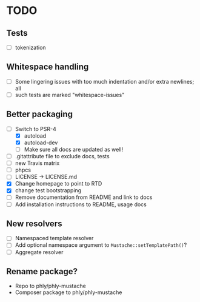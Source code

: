 # TODO

## Tests 

- [ ] tokenization

## Whitespace handling
- [ ] Some lingering issues with too much indentation and/or extra newlines; all
- [ ] such tests are marked "whitespace-issues"

## Better packaging

- [ ] Switch to PSR-4
    - [X] autoload
    - [X] autoload-dev
    - [ ] Make sure all docs are updated as well!
- [ ] .gitattribute file to exclude docs, tests
- [ ] new Travis matrix
- [ ] phpcs
- [ ] LICENSE -> LICENSE.md
- [X] Change homepage to point to RTD
- [X] change test bootstrapping
- [ ] Remove documentation from README and link to docs
- [ ] Add installation instructions to README, usage docs

## New resolvers

- [ ] Namespaced template resolver
- [ ] Add optional namespace argument to `Mustache::setTemplatePath()`?
- [ ] Aggregate resolver

## Rename package?

- Repo to phly/phly-mustache
- Composer package to phly/phly-mustache
